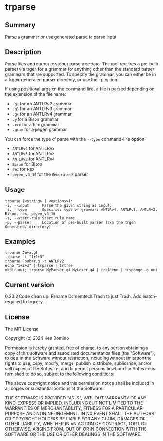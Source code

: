 # trparse

## Summary

Parse a grammar or use generated parse to parse input

## Description

Parse files and output to stdout parse tree data.
The tool requires a pre-built parser via trgen for a grammar
for anything other than the standard parser grammars that
are supported. To specify the grammar, you can either
be in a trgen-generated parser directory, or use the -p option.

If using positional args on the command line, a file is parsed
depending on the extension of the file name:

* `.g2` for an ANTLRv2 grammar
* `.g3` for an ANTLRv3 grammar
* `.g4` for an ANTLRv4 grammar
* `.y` for a Bison grammar
* `.rex` for a Rex grammar
* `.gram` for a pegen grammar

You can force the type of parse with
the `--type` command-line option:

* `ANTLRv4` for ANTLRv2
* `ANTLRv3` for ANTLRv3
* `ANTLRv2` for ANTLRv4
* `Bison` for Bison
* `rex` for Rex
* `pegen_v3_10` for the `Generated/` parser

## Usage
    
    trparse (<string> | <options>)*
    -i, --input      Parse the given string as input.
    -t, --type       Specifies type of grammar: ANTLRv4, ANTLRv3, ANTLRv2, Bison, rex, pegen_v3_10
    -s, --start-rule Start rule name.
    -p, --parser     Location of pre-built parser (aka the trgen Generated/ directory)

## Examples

    trparse Java.g2
    trparse -i "1+2+3"
    trparse Foobar.g -t ANTLRv2
    echo "1+2+3" | trparse | trtree
    mkdir out; trparse MyParser.g4 MyLexer.g4 | trkleene | trsponge -o out

## Current version

0.23.2 Code clean up. Rename Domemtech.Trash to just Trash. Add match-required to trquery.

## License

The MIT License

Copyright (c) 2024 Ken Domino

Permission is hereby granted, free of charge, 
to any person obtaining a copy of this software and 
associated documentation files (the "Software"), to 
deal in the Software without restriction, including 
without limitation the rights to use, copy, modify, 
merge, publish, distribute, sublicense, and/or sell 
copies of the Software, and to permit persons to whom 
the Software is furnished to do so, 
subject to the following conditions:

The above copyright notice and this permission notice 
shall be included in all copies or substantial portions of the Software.

THE SOFTWARE IS PROVIDED "AS IS", WITHOUT WARRANTY OF ANY KIND, 
EXPRESS OR IMPLIED, INCLUDING BUT NOT LIMITED TO THE WARRANTIES 
OF MERCHANTABILITY, FITNESS FOR A PARTICULAR PURPOSE AND NONINFRINGEMENT. 
IN NO EVENT SHALL THE AUTHORS OR COPYRIGHT HOLDERS BE LIABLE FOR 
ANY CLAIM, DAMAGES OR OTHER LIABILITY, WHETHER IN AN ACTION OF CONTRACT, 
TORT OR OTHERWISE, ARISING FROM, OUT OF OR IN CONNECTION WITH THE 
SOFTWARE OR THE USE OR OTHER DEALINGS IN THE SOFTWARE.
